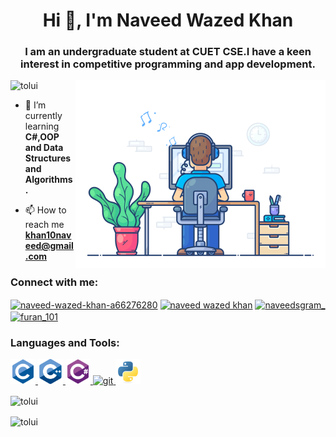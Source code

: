 <h1 align="center">Hi 👋, I'm Naveed Wazed Khan</h1>
<h3 align="center">I am an undergraduate student at CUET CSE.I have a keen interest in competitive programming and app development.</h3>
<img align="right" alt="Coding" width="400" src="https://raw.githubusercontent.com/SupianIDz/SupianIDz/main/coding.gif">



<p align="left"> <img src="https://komarev.com/ghpvc/?username=tolui&label=Profile%20views&color=0e75b6&style=flat" alt="tolui" /> </p>

- 🌱 I’m currently learning **C#,OOP and Data Structures and Algorithms.**

- 📫 How to reach me **khan10naveed@gmail.com**

<h3 align="left">Connect with me:</h3>
<p align="left">
<a href="https://linkedin.com/in/naveed-wazed-khan-a66276280" target="blank"><img align="center" src="https://raw.githubusercontent.com/rahuldkjain/github-profile-readme-generator/master/src/images/icons/Social/linked-in-alt.svg" alt="naveed-wazed-khan-a66276280" height="30" width="40" /></a>
<a href="https://fb.com/naveed wazed khan" target="blank"><img align="center" src="https://raw.githubusercontent.com/rahuldkjain/github-profile-readme-generator/master/src/images/icons/Social/facebook.svg" alt="naveed wazed khan" height="30" width="40" /></a>
<a href="https://instagram.com/naveedsgram_" target="blank"><img align="center" src="https://raw.githubusercontent.com/rahuldkjain/github-profile-readme-generator/master/src/images/icons/Social/instagram.svg" alt="naveedsgram_" height="30" width="40" /></a>
<a href="https://codeforces.com/profile/furan_101" target="blank"><img align="center" src="https://raw.githubusercontent.com/rahuldkjain/github-profile-readme-generator/master/src/images/icons/Social/codeforces.svg" alt="furan_101" height="30" width="40" /></a>
</p>

<h3 align="left">Languages and Tools:</h3>
<p align="left"> <a href="https://www.cprogramming.com/" target="_blank" rel="noreferrer"> <img src="https://raw.githubusercontent.com/devicons/devicon/master/icons/c/c-original.svg" alt="c" width="40" height="40"/> </a> <a href="https://www.w3schools.com/cpp/" target="_blank" rel="noreferrer"> <img src="https://raw.githubusercontent.com/devicons/devicon/master/icons/cplusplus/cplusplus-original.svg" alt="cplusplus" width="40" height="40"/> </a> <a href="https://www.w3schools.com/cs/" target="_blank" rel="noreferrer"> <img src="https://raw.githubusercontent.com/devicons/devicon/master/icons/csharp/csharp-original.svg" alt="csharp" width="40" height="40"/> </a> <a href="https://git-scm.com/" target="_blank" rel="noreferrer"> <img src="https://www.vectorlogo.zone/logos/git-scm/git-scm-icon.svg" alt="git" width="40" height="40"/> </a> <a href="https://www.python.org" target="_blank" rel="noreferrer"> <img src="https://raw.githubusercontent.com/devicons/devicon/master/icons/python/python-original.svg" alt="python" width="40" height="40"/> </a> </p>

<p><img align="center" src="https://github-readme-stats.vercel.app/api/top-langs?username=tolui&show_icons=true&locale=en&layout=compact" alt="tolui" /></p>

<p><img align="center" src="https://github-readme-streak-stats.herokuapp.com/?user=tolui&" alt="tolui" /></p>

